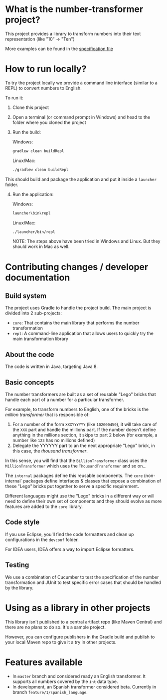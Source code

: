# What is the number-transformer project?

This project provides a library to transform numbers into their text representation (like "10" -> "Ten")

More examples can be found in the [specification file](https://github.com/camiloprogrammer/number-transformer/blob/master/core/src/test/java/number/transformer/core/specs/english/EnglishNumberTransformationTest.feature)

# How to run locally?

To try the project locally we provide a command line interface (similar to a REPL) to convert numbers to English.

To run it:

1. Clone this project 
2. Open a terminal (or command prompt in Windows) and head to the folder where you cloned the project
3. Run the build:

   Windows:

   ```bash
   gradlew clean buildRepl
   ```

   Linux/Mac:

   ```bash
   ./gradlew clean buildRepl
   ```

  This should build and package the application and put it inside a `launcher` folder. 

4. Run the application:

   Windows:

   ```bash
   launcher\bin\repl
   ```

   Linux/Mac:

   ```bash
   ./launcher/bin/repl
   ```

   NOTE: The steps above have been tried in Windows and Linux. But they should work in Mac as well.

# Contributing changes / developer documentation

## Build system

The project uses Gradle to handle the project build. The main project is divided into 2 sub-projects:

* `core`: That contains the main library that performs the number transformation
* `repl`: A command-line application that allows users to quickly try the main transformation library

## About the code

The code is written in Java, targeting Java 8.

## Basic concepts

The number transformers are built as a set of reusable "Lego" bricks that handle each part of a number for a particular transformer.

For example, to transform numbers to English, one of the bricks is the *million transformer* that is responsible of:

1. For a number of the form `XXXYYYYYY` (like `102000450`), it will take care of the `XXX` part and handle the millions part. If the number doesn't define anything in the millions section, it skips to part 2 below (for example, a number like `123` has no millions defined)
2. Delegate the YYYYYY part to an the next appropriate "Lego" brick, in this case, the *thousand transformer*.

In this sense, you will find that the `BillionTransformer` class uses the `MillionTransformer` which uses the `ThousandTransformer` and so on...

The `internal` packages define this reusable components.
The `core` (non-internal` packages define interfaces & classes that expose a combination of these "Lego" bricks put together to serve a specific requirement.

Different languages might use the "Lego" bricks in a different way or will need to define their own set of components and they should evolve as more features are added to the `core` library.

## Code style

If you use Eclipse, you'll find the code formatters and clean up configurations in the `devconf` folder.

For IDEA users, IDEA offers a way to import Eclipse formatters.

## Testing

We use a combination of Cucumber to test the specification of the number transformation and JUnit to test specific error cases that should be handled by the library.

# Using as a library in other projects

This library isn't published to a central artifact repo (like Maven Central) and there are no plans to do so. It's a sample project.

However, you can configure publishers in the Gradle build and publish to your local Maven repo to give it a try in other projects.

# Features available

* In `master` branch and considered ready an English transformer. It supports all numbers covered by the `int` data type.
* In development, an Spanish transformer considered beta. Currently in branch `feature/1/spanish_language`.

